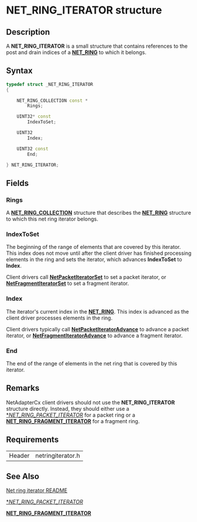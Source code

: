 # NET_RING_ITERATOR structure

## Description



A **NET_RING_ITERATOR** is a small structure that contains references to the post and drain indices of a [**NET_RING**](https://docs.microsoft.com/windows-hardware/drivers/ddi/ring/ns-ring-_net_ring) to which it belongs.

## Syntax

```C++
typedef struct _NET_RING_ITERATOR
{

    NET_RING_COLLECTION const *
        Rings;

    UINT32* const
        IndexToSet;

    UINT32
        Index;

    UINT32 const
        End;

} NET_RING_ITERATOR;
```

## Fields

### Rings

A [**NET_RING_COLLECTION**](https://docs.microsoft.com/windows-hardware/drivers/ddi/ringcollection/ns-ringcollection-_net_ring_collection) structure that describes the [**NET_RING**](https://docs.microsoft.com/windows-hardware/drivers/ddi/ring/ns-ring-_net_ring) structure to which this net ring iterator belongs.
 
### IndexToSet

The beginning of the range of elements that are covered by this iterator. This index does not move until after the client driver has finished processing elements in the ring and sets the iterator, which advances **IndexToSet** to **Index**.

Client drivers call [**NetPacketIteratorSet**](netpacketiteratorset.md) to set a packet iterator, or [**NetFragmentIteratorSet**](netfragmentiteratorset.md) to set a fragment iterator.
 
### Index

The iterator's current index in the [**NET_RING**](https://docs.microsoft.com/windows-hardware/drivers/ddi/ring/ns-ring-_net_ring). This index is advanced as the client driver processes elements in the ring.

Client drivers typically call [**NetPacketIteratorAdvance**](netpacketiteratoradvance.md) to advance a packet iterator, or [**NetFragmentIteratorAdvance**](netfragmentiteratoradvance.md) to advance a fragment iterator.
 
### End
 
The end of the range of elements in the net ring that is covered by this iterator.

## Remarks

NetAdapterCx client drivers should not use the **NET_RING_ITERATOR** structure directly. Instead, they should either use a [**NET_RING_PACKET_ITERATOR*](net_ring_packet_iterator.md) for a packet ring or a [**NET_RING_FRAGMENT_ITERATOR**](net_ring_fragment_iterator.md) for a fragment ring.

## Requirements

| | |
| --- | --- |
| Header | netringiterator.h |

## See Also

[Net ring iterator README](readme.md)

[**NET_RING_PACKET_ITERATOR*](net_ring_packet_iterator.md)

[**NET_RING_FRAGMENT_ITERATOR**](net_ring_fragment_iterator.md)

